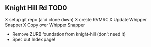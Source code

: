 Knight Hill Rd TODO
-------------------

X setup git repo (and clone down)
X create RVMRC
X Update Whipper Snapper
X Copy over Whipper Snapper

* Remove ZURB foundation from knight-hill (don't need it)
* Spec out Index page!
